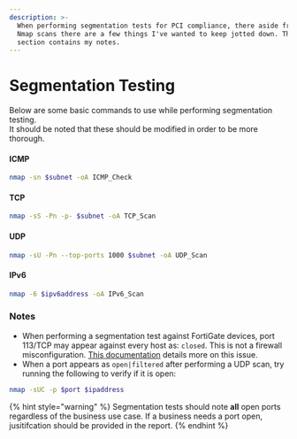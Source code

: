 ```yaml
---
description: >-
  When performing segmentation tests for PCI compliance, there aside from my
  Nmap scans there are a few things I've wanted to keep jotted down. This
  section contains my notes.
---
```


# Segmentation Testing

Below are some basic commands to use while performing segmentation testing.\
It should be noted that these should be modified in order to be more thorough.&#x20;

#### &#x20;ICMP

```bash
nmap -sn $subnet -oA ICMP_Check
```

#### TCP

```bash
nmap -sS -Pn -p- $subnet -oA TCP_Scan 
```

#### UDP

```bash
nmap -sU -Pn --top-ports 1000 $subnet -oA UDP_Scan
```

#### IPv6

```bash
nmap -6 $ipv6address -oA IPv6_Scan
```

### Notes

* When performing a segmentation test against FortiGate devices, port 113/TCP may appear against every host as: `closed`. This is not a firewall misconfiguration. [This documentation](https://kb.fortinet.com/kb/documentLink.do?externalID=FD48365) details more on this issue.
* When a port appears as `open|filtered` after performing a UDP scan, try running the following to verify if it is open:

```bash
nmap -sUC -p $port $ipaddress
```

{% hint style="warning" %}
Segmentation tests should note **all** open ports regardless of the business use case. If a business needs a port open, jusitifcation should be provided in the report.
{% endhint %}

